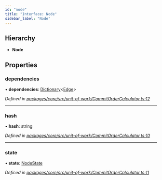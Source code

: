 ```yaml
---
id: "node"
title: "Interface: Node"
sidebar_label: "Node"
---
```


## Hierarchy

* **Node**

## Properties

### dependencies

•  **dependencies**: [Dictionary](../globals.md#dictionary)&#60;[Edge](edge.md)>

*Defined in [packages/core/src/unit-of-work/CommitOrderCalculator.ts:12](https://github.com/mikro-orm/mikro-orm/blob/d945b8a11/packages/core/src/unit-of-work/CommitOrderCalculator.ts#L12)*

___

### hash

•  **hash**: string

*Defined in [packages/core/src/unit-of-work/CommitOrderCalculator.ts:10](https://github.com/mikro-orm/mikro-orm/blob/d945b8a11/packages/core/src/unit-of-work/CommitOrderCalculator.ts#L10)*

___

### state

•  **state**: [NodeState](../enums/nodestate.md)

*Defined in [packages/core/src/unit-of-work/CommitOrderCalculator.ts:11](https://github.com/mikro-orm/mikro-orm/blob/d945b8a11/packages/core/src/unit-of-work/CommitOrderCalculator.ts#L11)*
